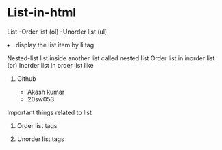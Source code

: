 # List-in-html
List
 -Order list (ol)
 -Unorder list (ul)

 <li> display the list item by li tag


Nested-list
list inside another list called nested list
Order list in inorder list (or)
Inorder list in order list
like

 <ol>
   <li>Github</li>
   <ul>
     <li>Akash kumar</li>
     <li>20sw053</li>
   </ul>
 </ol>



 Important things related to list 
 1. Order list tags
    <!-- <ol type="1"></ol> it display the element in number -->
    <!-- <ol type="a"></ol> it display the element in small letters -->
    <!-- <ol type="I"></ol> It display the element in Roman letters -->
    <!-- <ol type="i"></ol> It represeent into small i roman letters-->
    <!-- <ol type="A"></ol> It represeent into Alphabatics format-->



  2. Unorder list tags
     <!-- <ul type="disc"></ul> it display the element the into disc format -->
     <!-- <ul type="Square"></ul> it display the element into square format-->
     <!-- <ul type="Circle"></ul> it display the element into square format-->
